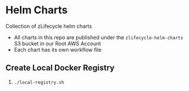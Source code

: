 # Helm Charts

Collection of zLifecycle helm charts

- All charts in this repo are published under the `zlifecycle-helm-charts` S3 bucket in our Root AWS Account
- Each chart has its own workflow file

## Create Local Docker Registry

1. `./local-registry.sh`
